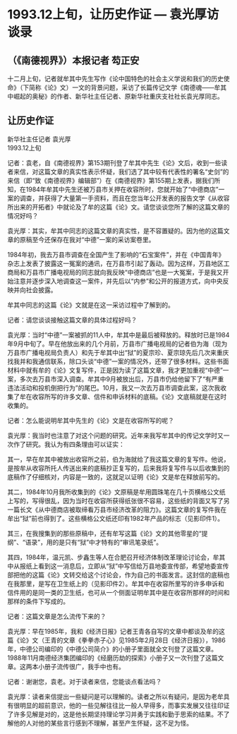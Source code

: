 # 1993.12上旬，让历史作证 — 袁光厚访谈录

## （《南德视界》）本报记者 芶正安

十二月上旬，记者就牟其中先生写作《论中国特色的社会主义学说和我们的历史使命》（下简称《论》文）一文的背景问题，采访了长篇传记文学《南德魂——牟其中崛起的奥秘》的作者、新华社主任记者、原新华社重庆支社社长袁光厚同志。  


## 让历史作证 

新华社主任记者 袁光厚  
1993.12上旬

  
 记者：袁老，自《南德视界》第153期刊登了牟其中先生《论》文后，收到一些读者来信，对这篇文章的真实性表示怀疑，我们选了其中较有代表性的署名“史剑”的来信（即“致《南德视界》编辑部”）在《南德视界》第155期上发表，据我们所知，在1984年牟其中先生还被万县市关押在收容所时，您就开始了“中德商店”一案的调查，并获得了大量第一手资料，而且在您当年公开发表的报告文学《从收容所出来的开拓者》中就论及了牟的这篇《论》文。请您谈谈您所了解的这篇文章的情况好吗？  
  
 袁光厚：其实，牟其中同志的这篇文章的真实性，是不容置疑的。因为他的这篇文章的原稿至今还保存在我对“中德”一案的采访案卷里。  
  
 1984年初，我去万县市调查在全国产生了影响的“石宝案件”，并在《中国青年》杂志上发表了披露这一冤案的通讯，在万县市引起了轰动。因为这样，万县地区工商局和万县市广播电视局的同志就向我反映“中德商店”也是一大冤案，于是我又开始注意并逐步深入地调查这一案件，并先后以“内参”和公开的报道方式，向中央反映并向社会披露。  
  
 牟其中同志的这篇《论》文就是在这一采访过程中了解到的。  
  
 记者：请您谈谈接触这篇文章的具体过程好吗？  
  
 袁光厚：当时“中德”一案被抓的11人中，牟其中是最后被释放的。释放时已是1984年9月中旬了。早在他放出来的几个月前，万县市广播电视局的记者伯为海（现为万县市广播电视局负责人）和先于牟其中出“狱”的夏宗珍、夏宗琼先后几次来重庆找我并和我通信联系，除口头谈“中德”一案的情况外，还带了很多材料。这些书面材料中就有牟的《论》文复写件，正是因为读了这篇文章，我才更加重视“中德”一案，多次去万县市深入调查。牟其中9月被放出后，万县市仍给他留下了“有严重违法活动和投机倒把行为”的尾巴。10月，我又一次去万县市调查此案，这次我收集了牟在收容所写的许多文章、信件和申诉材料的底稿。《论》文底稿就是在这时收集的。  
  
 记者：怎么能说明牟其中先生的《论》文是在收容所写的呢？  
  
 袁光厚：我当时也注意了对这个问题的研究。近年来我写牟其中的传记文学时又一次作了研究。我认为有四条理由可以证实：  
  
 其一，早在牟其中被放出收容所之前，伯为海就给了我这篇文章的复写件。他说，是按牟从收容所托人传送出来的底稿抄正复写的，后来我将复写件与以后收集到的底稿作了仔细核对，内容是一致的，这就足以证明《论》文是牟在释放前写的。  
  
 其二，1984年10月我所收集到的《论》文原稿是牟用圆珠笔在几十页横格公文纸上写的，写得很乱，因为当时在收容所获得纸张很不容易，这些纸的背面又写了另一篇长文《从中德商店被取缔看万县市经济改革的阻力》。这篇文章的复写件我在牟出“狱”前也得到了。这些横格公文纸还印有1982年产品的标志（见影印件1）。  
  
 其三，在我搜集到的那些原稿中，还有牟写这篇《论》文的其他零星的“提纲”、“语录”，用的是只有“狱”中才特有的“审讯笔录纸”。  
  
 其四，1984年，温元凯、步鑫生等人在合肥召开经济体制改革理论讨论会，牟其中从报纸上看到这一消息后，立即从“狱”中写信给万县地委宣传部，希望地委宣传部把他的这篇《论》文转交给这个讨论会，作为自己的书面发言。这封信的底稿也在我那里，是写在卫生纸上的（见影印件2）。牟其中在收容所里写的许多申诉和信件用的是同一类的卫生纸，也可从一个侧面证明牟其中是在收容所那样的时间和那样的条件下写成的。  
  
 记者：这篇文章是怎么流传下来的？  
  
 袁光厚：早在1985年，我和《经济日报》记者王青各自写的文章中都谈及牟的这篇《论》文（王青的文章《拳拳赤子心》见1985年2月28日《经济日报》），1986年，中德公司编印的《中德公司简介》的小册子里面就全文刊登了这篇文章。1988年11月南德经济集团编印的《经磨历劫的探索》小册子又一次刊登了这篇文章。这两本小册子流传很广，我手中也有。  
  
 记者：谢谢您，袁老。对于读者来信，您能谈点看法吗？  
  
 袁光厚：读者来信提出一些疑问是可以理解的。读者之所以有疑问，是因为老牟具有很明显的超前意识，他的一些见解往往比一般人早得多，而事实发展又往往印证了许多见解是对的，这是他长期坚持理论学习并勇于实践和勤于思索的结果。不了解他的人对他的某些言行感到不理解，甚至产生怀疑，这不足为怪。  


